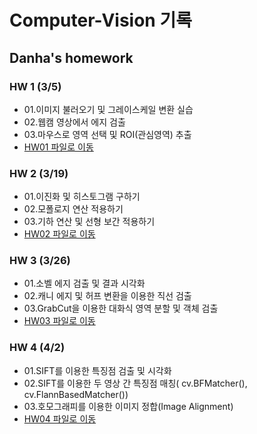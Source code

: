 # Computer-Vision 기록
## Danha's homework
### HW 1 (3/5)
- 01.이미지 불러오기 및 그레이스케일 변환 실습
- 02.웹캠 영상에서 에지 검출
- 03.마우스로 영역 선택 및 ROI(관심영역) 추출
- [HW01 파일로 이동](https://github.com/daanhaa/Computer-Vision/tree/main/HW1_0305)

### HW 2 (3/19)
- 01.이진화 및 히스토그램 구하기
- 02.모폴로지 연산 적용하기
- 03.기하 연산 및 선형 보간 적용하기
- [HW02 파일로 이동](https://github.com/daanhaa/Computer-Vision/tree/main/HW2_0319)

### HW 3 (3/26)
- 01.소벨 에지 검출 및 결과 시각화
- 02.캐니 에지 및 허프 변환을 이용한 직선 검출
- 03.GrabCut을 이용한 대화식 영역 분할 및 객체 검출
- [HW03 파일로 이동](https://github.com/daanhaa/Computer-Vision/tree/main/HW3_0326)

### HW 4 (4/2)
- 01.SIFT를 이용한 특징점 검출 및 시각화
- 02.SIFT를 이용한 두 영상 간 특징점 매칭( cv.BFMatcher(), cv.FlannBasedMatcher())
- 03.호모그래피를 이용한 이미지 정합(Image Alignment)
- [HW04 파일로 이동]()

